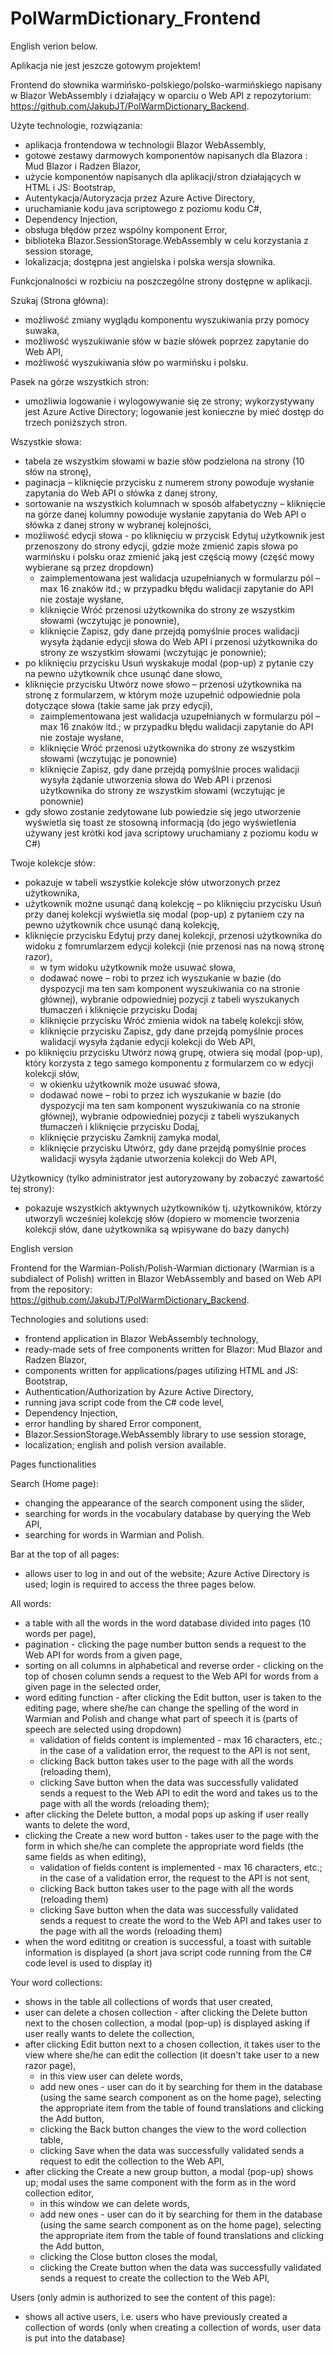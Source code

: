 # PolWarmDictionary_Frontend

English verion below.

Aplikacja nie jest jeszcze gotowym projektem!

Frontend do słownika warmińsko-polskiego/polsko-warmińskiego napisany w Blazor WebAssembly i działający w oparciu o Web API z repozytorium:  https://github.com/JakubJT/PolWarmDictionary_Backend.

Użyte technologie, rozwiązania:
- aplikacja frontendowa w technologii Blazor WebAssembly,
- gotowe zestawy darmowych komponentów napisanych dla Blazora : Mud Blazor i Radzen Blazor,
- użycie komponentów napisanych dla aplikacji/stron działających w HTML i JS: Bootstrap,
- Autentykacja/Autoryzacja przez Azure Active Directory,
- uruchamianie kodu java scriptowego z poziomu kodu C#,
- Dependency Injection,
- obsługa błędów przez wspólny komponent Error,
- biblioteka Blazor.SessionStorage.WebAssembly w celu korzystania z session storage,
- lokalizacja; dostępna jest angielska i polska wersja słownika.


Funkcjonalności w rozbiciu na poszczególne strony dostępne w aplikacji.

Szukaj (Strona główna):
- możliwość zmiany wyglądu komponentu wyszukiwania przy pomocy suwaka,
- możliwość wyszukiwanie słów w bazie słówek poprzez zapytanie do Web API,
- możliwość wyszukiwania słów po warmińsku i polsku.

Pasek na górze wszystkich stron:
- umożliwia logowanie i wylogowywanie się ze strony; wykorzystywany jest Azure Active Directory; logowanie jest konieczne by mieć dostęp do trzech poniższych stron.

Wszystkie słowa:
- tabela ze wszystkim słowami w bazie słów podzielona na strony (10 słów na stronę),
- paginacja – kliknięcie przycisku z numerem strony powoduje wysłanie zapytania do Web API o słówka z danej strony,
- sortowanie na wszystkich kolumnach w sposób alfabetyczny – kliknięcie na górze danej kolumny powoduje wysłanie zapytania do Web API o słówka z danej strony w wybranej kolejności,
- możliwość edycji słowa - po kliknięciu w przycisk Edytuj użytkownik jest przenoszony do strony edycji, gdzie może zmienić zapis słowa po warmińsku i polsku oraz zmienić jaką jest częścią mowy (część mowy wybierane są przez dropdown)
  - zaimplementowana jest walidacja uzupełnianych w formularzu pól – max 16 znaków itd.; w przypadku błędu walidacji zapytanie do API nie zostaje wysłane,
  - kliknięcie Wróć przenosi użytkownika do strony ze wszystkim słowami (wczytując je ponownie),
  - kliknięcie Zapisz, gdy dane przejdą pomyślnie proces walidacji wysyła żądanie edycji słowa do Web API i przenosi użytkownika do strony ze wszystkim słowami (wczytując je ponownie);
- po kliknięciu przycisku Usuń wyskakuje modal (pop-up) z pytanie czy na pewno użytkownik chce usunąć dane słowo,
- kliknięcie przycisku Utwórz nowe słowo – przenosi użytkownika na stronę z formularzem, w którym może uzupełnić odpowiednie pola dotyczące słowa (takie same jak przy edycji),
  - zaimplementowana jest walidacja uzupełnianych w formularzu pól – max 16 znaków itd.; w przypadku błędu walidacji zapytanie do API nie zostaje wysłane,
  - kliknięcie Wróć przenosi użytkownika do strony ze wszystkim słowami (wczytując je ponownie)
  - kliknięcie Zapisz, gdy dane przejdą pomyślnie proces walidacji wysyła żądanie utworzenia słowa do Web API i przenosi użytkownika do strony ze wszystkim słowami (wczytując je ponownie)
- gdy słowo zostanie zedytowane lub powiedzie się jego utworzenie wyświetla się toast ze stosowną informacją (do jego wyświetlenia używany jest krótki kod java scriptowy uruchamiany z poziomu kodu w C#)

Twoje kolekcje słów:
- pokazuje w tabeli wszystkie kolekcje słów utworzonych przez użytkownika,
- użytkownik możne usunąć daną kolekcję – po kliknięciu przycisku Usuń przy danej kolekcji wyświetla się modal (pop-up) z pytaniem czy na pewno użytkownik chce usunąć daną kolekcję,
- kliknięcie przycisku Edytuj przy danej kolekcji, przenosi użytkownika do widoku z fomrumlarzem edycji kolekcji (nie przenosi nas na nową stronę razor),
	- w tym widoku użytkownik może usuwać słowa,
  - dodawać nowe – robi to przez ich wyszukanie w bazie (do dyspozycji ma ten sam komponent wyszukiwania co na stronie głównej), wybranie odpowiedniej pozycji z tabeli wyszukanych tłumaczeń i kliknięcie przycisku Dodaj
  - kliknięcie przycisku Wróć zmienia widok na tabelę kolekcji słów,
  - kliknięcie przycisku Zapisz, gdy dane przejdą pomyślnie proces walidacji wysyła żądanie edycji kolekcji do Web API,
- po kliknięciu przycisku Utwórz nową grupę, otwiera się modal (pop-up), który korzysta z tego samego komponentu z formularzem co w edycji kolekcji słów,
	- w okienku użytkownik może usuwać słowa,
  - dodawać nowe – robi to przez ich wyszukanie w bazie (do dyspozycji ma ten sam komponent wyszukiwania co na stronie głównej), wybranie odpowiedniej pozycji z tabeli wyszukanych tłumaczeń i kliknięcie przycisku Dodaj,
  - kliknięcie przycisku Zamknij zamyka modal,
  - kliknięcie przycisku Utwórz, gdy dane przejdą pomyślnie proces walidacji wysyła żądanie utworzenia kolekcji do Web API,

Użytkownicy (tylko administrator jest autoryzowany by zobaczyć zawartość tej strony):
- pokazuje wszystkich aktywnych użytkowników tj. użytkowników, którzy utworzyli wcześniej kolekcję słów (dopiero w momencie tworzenia kolekcji słów, dane użytkownika są wpisywane do bazy danych)


English version

Frontend for the Warmian-Polish/Polish-Warmian dictionary (Warmian is a subdialect of Polish) written in Blazor WebAssembly and based on Web API from the repository: https://github.com/JakubJT/PolWarmDictionary_Backend.

Technologies and solutions used:
- frontend application in Blazor WebAssembly technology,
- ready-made sets of free components written for Blazor: Mud Blazor and Radzen Blazor,
- components written for applications/pages utilizing HTML and JS: Bootstrap,
- Authentication/Authorization by Azure Active Directory,
- running java script code from the C# code level,
- Dependency Injection,
- error handling by shared Error component,
- Blazor.SessionStorage.WebAssembly library to use session storage,
- localization; english and polish version available.


Pages functionalities

Search (Home page):
- changing the appearance of the search component using the slider,
- searching for words in the vocabulary database by querying the Web API,
- searching for words in Warmian and Polish.

Bar at the top of all pages:
- allows user to log in and out of the website; Azure Active Directory is used; login is required to access the three pages below.

All words:
- a table with all the words in the word database divided into pages (10 words per page),
- pagination - clicking the page number button sends a request to the Web API for words from a given page,
- sorting on all columns in alphabetical and reverse order - clicking on the top of chosen column sends a request to the Web API for words from a given page in the selected order,
- word editing function - after clicking the Edit button, user is taken to the editing page, where she/he can change the spelling of the word in Warmian and Polish and change what part of speech it is (parts of speech are selected using dropdown)
   - validation of fields content is implemented - max 16 characters, etc.; in the case of a validation error, the request to the API is not sent,
   - clicking Back button takes user to the page with all the words (reloading them),
   - clicking Save button when the data was successfully validated sends a request to the Web API to edit the word and takes us to the page with all the words (reloading them);
- after clicking the Delete button, a modal pops up asking if user really wants to delete the word,
- clicking the Create a new word button - takes user to the page with the form in which she/he can complete the appropriate word fields (the same fields as when editing),
   - validation of fields content is implemented - max 16 characters, etc.; in the case of a validation error, the request to the API is not sent,
   - clicking Back button takes user to the page with all the words (reloading them)
   - clicking Save button when the data was successfully validated sends a request to create the word to the Web API and takes user to the page with all the words (reloading them)
- when the word edititng or creation is successful, a toast with suitable information is displayed (a short java script code running from the C# code level is used to display it)

Your word collections:
- shows in the table all collections of words that user created,
- user can delete a chosen collection - after clicking the Delete button next to the chosen collection, a modal (pop-up) is displayed asking if user really wants to delete the collection,
- after clicking Edit button next to a chosen collection, it takes user to the view where she/he can edit the collection (it doesn't take user to a new razor page),
	- in this view user can delete words,
   - add new ones - user can do it by searching for them in the database (using the same search component as on the home page), selecting the appropriate item from the table of found translations and clicking the Add button,
   - clicking the Back button changes the view to the word collection table,
   - clicking Save when the data was successfully validated sends a request to edit the collection to the Web API,
- after clicking the Create a new group button, a modal (pop-up) shows up; modal uses the same component with the form as in the word collection editor,
	- in this window we can delete words,
   - add new ones - user can do it by searching for them in the database (using the same search component as on the home page), selecting the appropriate item from the table of found translations and clicking the Add button,
   - clicking the Close button closes the modal,
   - clicking the Create button when the data was successfully validated sends a request to create the collection to the Web API,

Users (only admin is authorized to see the content of this page):
- shows all active users, i.e. users who have previously created a collection of words (only when creating a collection of words, user data is put into the database)
